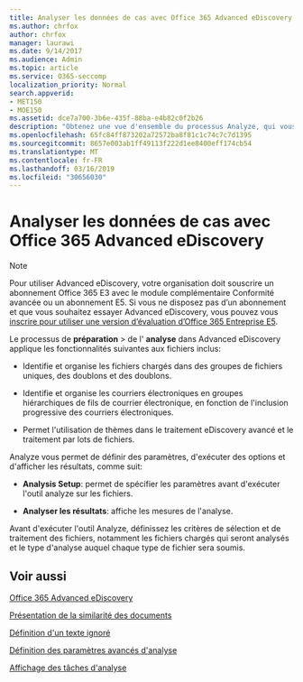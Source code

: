 ```yaml
---
title: Analyser les données de cas avec Office 365 Advanced eDiscovery
ms.author: chrfox
author: chrfox
manager: laurawi
ms.date: 9/14/2017
ms.audience: Admin
ms.topic: article
ms.service: O365-seccomp
localization_priority: Normal
search.appverid:
- MET150
- MOE150
ms.assetid: dce7a700-3b6e-435f-88ba-e4b82c0f2b26
description: "Obtenez une vue d'ensemble du processus Analyze, qui vous permet de définir des paramètres, des options d'exécution et des résultats d'affichage, dans Office 365 Advanced eDiscovery. "
ms.openlocfilehash: 65fc84ff873202a72572ba8f81c1c74c7c7d1395
ms.sourcegitcommit: 8657e003ab1ff49113f222d1ee8400eff174cb54
ms.translationtype: MT
ms.contentlocale: fr-FR
ms.lasthandoff: 03/16/2019
ms.locfileid: "30656030"
---
```

# <a name="analyze-case-data-with-office-365-advanced-ediscovery"></a>Analyser les données de cas avec Office 365 Advanced eDiscovery

> [!NOTE]
> Pour utiliser Advanced eDiscovery, votre organisation doit souscrire un abonnement Office 365 E3 avec le module complémentaire Conformité avancée ou un abonnement E5. Si vous ne disposez pas d’un abonnement et que vous souhaitez essayer Advanced eDiscovery, vous pouvez vous [inscrire pour utiliser une version d’évaluation d’Office 365 Entreprise E5](https://go.microsoft.com/fwlink/p/?LinkID=698279). 
  
Le processus de **préparation** \> de l' **analyse** dans Advanced eDiscovery applique les fonctionnalités suivantes aux fichiers inclus: 
  
- Identifie et organise les fichiers chargés dans des groupes de fichiers uniques, des doublons et des doublons.
    
- Identifie et organise les courriers électroniques en groupes hiérarchiques de fils de courrier électronique, en fonction de l'inclusion progressive des courriers électroniques.
    
- Permet l'utilisation de thèmes dans le traitement eDiscovery avancé et le traitement par lots de fichiers.
    
 Analyze vous permet de définir des paramètres, d'exécuter des options et d'afficher les résultats, comme suit: 
  
- **Analysis Setup**: permet de spécifier les paramètres avant d'exécuter l'outil analyze sur les fichiers.
    
- **Analyser les résultats**: affiche les mesures de l'analyse. 
    
Avant d'exécuter l'outil Analyze, définissez les critères de sélection et de traitement des fichiers, notamment les fichiers chargés qui seront analysés et le type d'analyse auquel chaque type de fichier sera soumis. 
  
## <a name="see-also"></a>Voir aussi

[Office 365 Advanced eDiscovery](office-365-advanced-ediscovery.md)
  
[Présentation de la similarité des documents](understand-document-similarity-in-advanced-ediscovery.md)
  
[Définition d'un texte ignoré](set-ignore-text-in-advanced-ediscovery.md)
  
[Définition des paramètres avancés d'analyse](set-analyze-advanced-settings-in-advanced-ediscovery.md)
  
[Affichage des tâches d'analyse](view-analyze-results-in-advanced-ediscovery.md)

